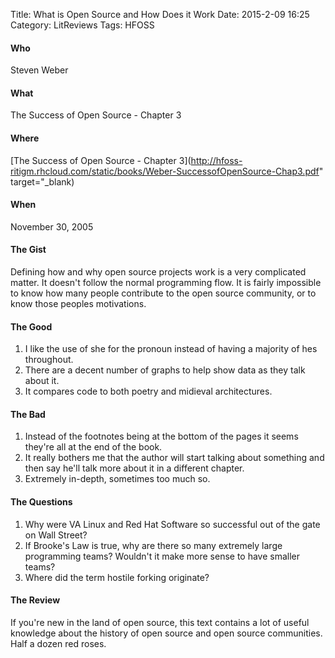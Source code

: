 Title: What is Open Source and How Does it Work
Date: 2015-2-09 16:25
Category: LitReviews
Tags: HFOSS

#### Who
Steven Weber

#### What
The Success of Open Source - Chapter 3

#### Where
[The Success of Open Source - Chapter 3](http://hfoss-ritigm.rhcloud.com/static/books/Weber-SuccessofOpenSource-Chap3.pdf" target="_blank)

#### When
November 30, 2005

#### The Gist
Defining how and why open source projects work is a very complicated matter. It doesn't follow the normal programming flow. It is fairly impossible to know how many people contribute to the open source community, or to know those peoples motivations.

#### The Good
1. I like the use of she for the pronoun instead of having a majority of hes throughout.
2. There are a decent number of graphs to help show data as they talk about it.
3. It compares code to both poetry and midieval architectures.

#### The Bad
1. Instead of the footnotes being at the bottom of the pages it seems they're all at the end of the book.
2. It really bothers me that the author will start talking about something and then say he'll talk more about it in a different chapter.
3. Extremely in-depth, sometimes too much so.

#### The Questions
1. Why were VA Linux and Red Hat Software so successful out of the gate on Wall Street?
2. If Brooke's Law is true, why are there so many extremely large programming teams? Wouldn't it make more sense to have smaller teams?
3. Where did the term hostile forking originate?

#### The Review
If you're new in the land of open source, this text contains a lot of useful knowledge about the history of open source and open source communities.
Half a dozen red roses.